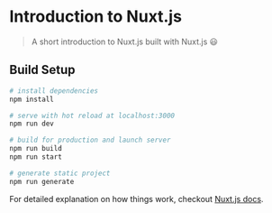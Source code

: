 # Introduction to Nuxt.js

> A short introduction to Nuxt.js built with Nuxt.js 😃

## Build Setup

```bash
# install dependencies
npm install

# serve with hot reload at localhost:3000
npm run dev

# build for production and launch server
npm run build
npm run start

# generate static project
npm run generate
```

For detailed explanation on how things work, checkout [Nuxt.js docs](https://nuxtjs.org).
